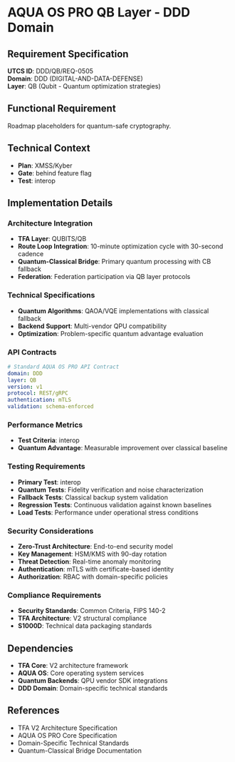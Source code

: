 # AQUA OS PRO QB Layer - DDD Domain

## Requirement Specification

**UTCS ID**: DDD/QB/REQ-0505  
**Domain**: DDD (DIGITAL-AND-DATA-DEFENSE)  
**Layer**: QB (Qubit - Quantum optimization strategies)  

## Functional Requirement

Roadmap placeholders for quantum-safe cryptography.

## Technical Context

- **Plan**: XMSS/Kyber
- **Gate**: behind feature flag
- **Test**: interop


## Implementation Details

### Architecture Integration
- **TFA Layer**: QUBITS/QB
- **Route Loop Integration**: 10-minute optimization cycle with 30-second cadence
- **Quantum-Classical Bridge**: Primary quantum processing with CB fallback
- **Federation**: Federation participation via QB layer protocols

### Technical Specifications

- **Quantum Algorithms**: QAOA/VQE implementations with classical fallback
- **Backend Support**: Multi-vendor QPU compatibility
- **Optimization**: Problem-specific quantum advantage evaluation

### API Contracts


```yaml
# Standard AQUA OS PRO API Contract
domain: DDD
layer: QB
version: v1
protocol: REST/gRPC
authentication: mTLS
validation: schema-enforced
```

### Performance Metrics

- **Test Criteria**: interop
- **Quantum Advantage**: Measurable improvement over classical baseline

### Testing Requirements

- **Primary Test**: interop
- **Quantum Tests**: Fidelity verification and noise characterization
- **Fallback Tests**: Classical backup system validation
- **Regression Tests**: Continuous validation against known baselines
- **Load Tests**: Performance under operational stress conditions

### Security Considerations

- **Zero-Trust Architecture**: End-to-end security model
- **Key Management**: HSM/KMS with 90-day rotation
- **Threat Detection**: Real-time anomaly monitoring
- **Authentication**: mTLS with certificate-based identity
- **Authorization**: RBAC with domain-specific policies

### Compliance Requirements

- **Security Standards**: Common Criteria, FIPS 140-2
- **TFA Architecture**: V2 structural compliance
- **S1000D**: Technical data packaging standards

## Dependencies

- **TFA Core**: V2 architecture framework
- **AQUA OS**: Core operating system services
- **Quantum Backends**: QPU vendor SDK integrations
- **DDD Domain**: Domain-specific technical standards

## References

- TFA V2 Architecture Specification
- AQUA OS PRO Core Specification
- Domain-Specific Technical Standards
- Quantum-Classical Bridge Documentation

